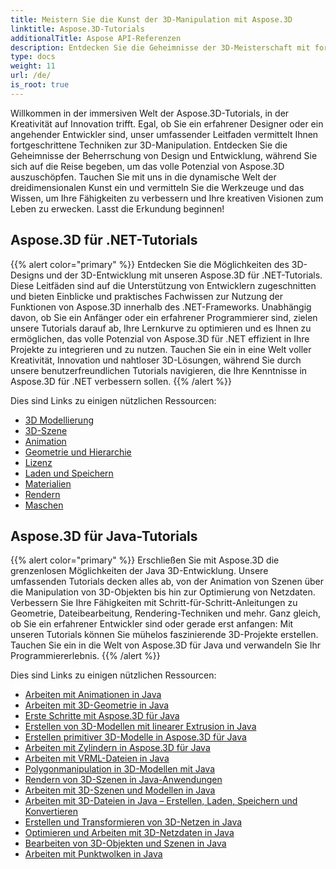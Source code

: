 ```yaml
---
title: Meistern Sie die Kunst der 3D-Manipulation mit Aspose.3D
linktitle: Aspose.3D-Tutorials
additionalTitle: Aspose API-Referenzen
description: Entdecken Sie die Geheimnisse der 3D-Meisterschaft mit fortschrittlichen Techniken. Verbessern Sie Ihre Fähigkeiten in Design und Entwicklung mit unserem umfassenden Leitfaden zur Entfaltung Ihrer Kreativität in 3D.
type: docs
weight: 11
url: /de/
is_root: true
---
```


Willkommen in der immersiven Welt der Aspose.3D-Tutorials, in der Kreativität auf Innovation trifft. Egal, ob Sie ein erfahrener Designer oder ein angehender Entwickler sind, unser umfassender Leitfaden vermittelt Ihnen fortgeschrittene Techniken zur 3D-Manipulation. Entdecken Sie die Geheimnisse der Beherrschung von Design und Entwicklung, während Sie sich auf die Reise begeben, um das volle Potenzial von Aspose.3D auszuschöpfen. Tauchen Sie mit uns in die dynamische Welt der dreidimensionalen Kunst ein und vermitteln Sie die Werkzeuge und das Wissen, um Ihre Fähigkeiten zu verbessern und Ihre kreativen Visionen zum Leben zu erwecken. Lasst die Erkundung beginnen!

## Aspose.3D für .NET-Tutorials
{{% alert color="primary" %}}
Entdecken Sie die Möglichkeiten des 3D-Designs und der 3D-Entwicklung mit unseren Aspose.3D für .NET-Tutorials. Diese Leitfäden sind auf die Unterstützung von Entwicklern zugeschnitten und bieten Einblicke und praktisches Fachwissen zur Nutzung der Funktionen von Aspose.3D innerhalb des .NET-Frameworks. Unabhängig davon, ob Sie ein Anfänger oder ein erfahrener Programmierer sind, zielen unsere Tutorials darauf ab, Ihre Lernkurve zu optimieren und es Ihnen zu ermöglichen, das volle Potenzial von Aspose.3D für .NET effizient in Ihre Projekte zu integrieren und zu nutzen. Tauchen Sie ein in eine Welt voller Kreativität, Innovation und nahtloser 3D-Lösungen, während Sie durch unsere benutzerfreundlichen Tutorials navigieren, die Ihre Kenntnisse in Aspose.3D für .NET verbessern sollen.
{{% /alert %}}

Dies sind Links zu einigen nützlichen Ressourcen:
 
- [3D Modellierung](./net/3d-modeling/)
- [3D-Szene](./net/3d-scene/)
- [Animation](./net/animation/)
- [Geometrie und Hierarchie](./net/geometry-and-hierarchy/)
- [Lizenz](./net/license/)
- [Laden und Speichern](./net/loading-and-saving/)
- [Materialien](./net/materials/)
- [Rendern](./net/rendering/)
- [Maschen](./net/meshes/)

## Aspose.3D für Java-Tutorials
{{% alert color="primary" %}}
Erschließen Sie mit Aspose.3D die grenzenlosen Möglichkeiten der Java 3D-Entwicklung. Unsere umfassenden Tutorials decken alles ab, von der Animation von Szenen über die Manipulation von 3D-Objekten bis hin zur Optimierung von Netzdaten. Verbessern Sie Ihre Fähigkeiten mit Schritt-für-Schritt-Anleitungen zu Geometrie, Dateibearbeitung, Rendering-Techniken und mehr. Ganz gleich, ob Sie ein erfahrener Entwickler sind oder gerade erst anfangen: Mit unseren Tutorials können Sie mühelos faszinierende 3D-Projekte erstellen. Tauchen Sie ein in die Welt von Aspose.3D für Java und verwandeln Sie Ihr Programmiererlebnis.
{{% /alert %}}

Dies sind Links zu einigen nützlichen Ressourcen:

- [Arbeiten mit Animationen in Java](./java/animations/)
- [Arbeiten mit 3D-Geometrie in Java](./java/geometry/)
- [Erste Schritte mit Aspose.3D für Java](./java/licensing/)
- [Erstellen von 3D-Modellen mit linearer Extrusion in Java](./java/linear-extrusion/)
- [Erstellen primitiver 3D-Modelle in Aspose.3D für Java](./java/primitive-3d-models/)
- [Arbeiten mit Zylindern in Aspose.3D für Java](./java/cylinders/)
- [Arbeiten mit VRML-Dateien in Java](./java/vrml-files/)
- [Polygonmanipulation in 3D-Modellen mit Java](./java/polygon/)
- [Rendern von 3D-Szenen in Java-Anwendungen](./java/rendering-3d-scenes/)
- [Arbeiten mit 3D-Szenen und Modellen in Java](./java/3d-scenes-and-models/)
- [Arbeiten mit 3D-Dateien in Java – Erstellen, Laden, Speichern und Konvertieren](./java/load-and-save/)
- [Erstellen und Transformieren von 3D-Netzen in Java](./java/transforming-3d-meshes/)
- [Optimieren und Arbeiten mit 3D-Netzdaten in Java](./java/3d-mesh-data/)
- [Bearbeiten von 3D-Objekten und Szenen in Java](./java/3d-objects-and-scenes/)
- [Arbeiten mit Punktwolken in Java](./java/point-clouds/)